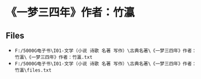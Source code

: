 # 《一梦三四年》作者：竹瀛

## Files

- `F:/5000G电子书\I01-文学（小说 诗歌 名著 写作）\古典名著\《一梦三四年》作者：竹瀛\《一梦三四年》作者：竹瀛.txt`
- `F:/5000G电子书\I01-文学（小说 诗歌 名著 写作）\古典名著\《一梦三四年》作者：竹瀛\files.txt`
